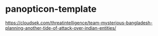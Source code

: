 # panopticon-template

https://cloudsek.com/threatintelligence/team-mysterious-bangladesh-planning-another-tide-of-attack-over-indian-entities/
